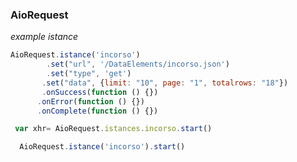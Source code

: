  ### AioRequest ###
 
 *example istance*
 ```js
 AioRequest.istance('incorso')
         .set("url", '/DataElements/incorso.json')
         .set("type", 'get')
        .set("data", {limit: "10", page: "1", totalrows: "18"})
        .onSuccess(function () {})
       .onError(function () {})
       .onComplete(function () {})
 
  var xhr= AioRequest.istances.incorso.start()
  ```
  
```js
  AioRequest.istance('incorso').start()
```
